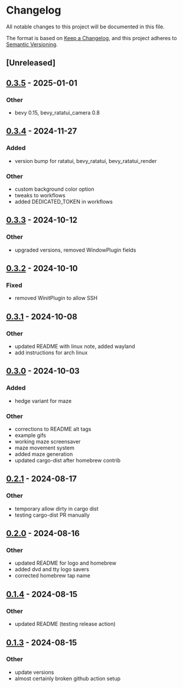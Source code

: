 # Changelog
All notable changes to this project will be documented in this file.

The format is based on [Keep a Changelog](https://keepachangelog.com/en/1.0.0/),
and this project adheres to [Semantic Versioning](https://semver.org/spec/v2.0.0.html).

## [Unreleased]

## [0.3.5](https://github.com/cxreiff/ttysvr/compare/v0.3.4...v0.3.5) - 2025-01-01

### Other

- bevy 0.15, bevy_ratatui_camera 0.8

## [0.3.4](https://github.com/cxreiff/ttysvr/compare/v0.3.3...v0.3.4) - 2024-11-27

### Added

- version bump for ratatui, bevy_ratatui, bevy_ratatui_render

### Other

- custom background color option
- tweaks to workflows
- added DEDICATED_TOKEN in workflows

## [0.3.3](https://github.com/cxreiff/ttysvr/compare/v0.3.2...v0.3.3) - 2024-10-12

### Other

- upgraded versions, removed WindowPlugin fields

## [0.3.2](https://github.com/cxreiff/ttysvr/compare/v0.3.1...v0.3.2) - 2024-10-10

### Fixed

- removed WinitPlugin to allow SSH

## [0.3.1](https://github.com/cxreiff/ttysvr/compare/v0.3.0...v0.3.1) - 2024-10-08

### Other

- updated README with linux note, added wayland
- add instructions for arch linux

## [0.3.0](https://github.com/cxreiff/ttysvr/compare/v0.2.1...v0.3.0) - 2024-10-03

### Added

- hedge variant for maze

### Other

- corrections to README alt tags
- example gifs
- working maze screensaver
- maze movement system
- added maze generation
- updated cargo-dist after homebrew contrib

## [0.2.1](https://github.com/cxreiff/ttysvr/compare/v0.2.0...v0.2.1) - 2024-08-17

### Other
- temporary allow dirty in cargo dist
- testing cargo-dist PR manually

## [0.2.0](https://github.com/cxreiff/ttysvr/compare/v0.1.4...v0.2.0) - 2024-08-16

### Other
- updated README for logo and homebrew
- added dvd and tty logo savers
- corrected homebrew tap name

## [0.1.4](https://github.com/cxreiff/ttysvr/compare/v0.1.3...v0.1.4) - 2024-08-15

### Other
- updated README (testing release action)

## [0.1.3](https://github.com/cxreiff/ttysvr/compare/v0.1.2...v0.1.3) - 2024-08-15

### Other
- update versions
- almost certainly broken github action setup
